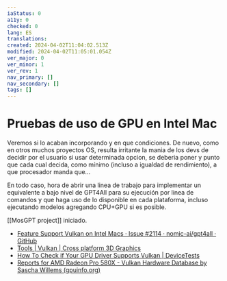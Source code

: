 ```yaml
---
iaStatus: 0
a11y: 0
checked: 0
lang: ES
translations: 
created: 2024-04-02T11:04:02.513Z
modified: 2024-04-02T11:05:01.054Z
ver_major: 0
ver_minor: 1
ver_rev: 1
nav_primary: []
nav_secondary: []
tags: []
---
```

# Pruebas de uso de GPU en Intel Mac

Veremos si lo acaban incorporando y en que condiciones. De nuevo, como en otros muchos proyectos OS, resulta irritante la mania de los devs de decidir por el usuario si usar determinada opcion, se deberia poner y punto que cada cual decida, como mínimo (incluso a igualdad de rendimiento), a que procesador manda que...

En todo caso, hora de abrir una linea de trabajo para implementar un equivalente a bajo nivel de GPT4All para su ejecución por linea de comandos y que haga uso de lo disponible en cada plataforma, incluso ejecutando modelos agregando CPU+GPU si es posible.

[[MosGPT project]] iniciado.

* [Feature Support Vulkan on Intel Macs · Issue #2114 · nomic-ai/gpt4all · GitHub](https://github.com/nomic-ai/gpt4all/issues/2114)
* [Tools | Vulkan | Cross platform 3D Graphics](https://www.vulkan.org/tools#vulkan-gpu-resources)
* [How To Check if Your GPU Driver Supports Vulkan | DeviceTests](https://devicetests.com/check-gpu-driver-supports-vulkan)
* [Reports for AMD Radeon Pro 580X - Vulkan Hardware Database by Sascha Willems (gpuinfo.org)](https://vulkan.gpuinfo.org/listreports.php?devicename=AMD+Radeon+Pro+580X&platform=macos)
